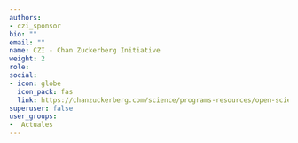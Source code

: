 ```yaml
---
authors:
- czi_sponsor
bio: ""
email: ""
name: CZI - Chan Zuckerberg Initiative
weight: 2
role: 
social:
- icon: globe
  icon_pack: fas
  link: https://chanzuckerberg.com/science/programs-resources/open-science/
superuser: false
user_groups:
-  Actuales
---
```

